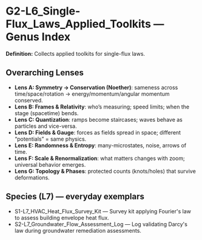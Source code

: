 # G2-L6_Single-Flux_Laws_Applied_Toolkits — Genus Index
**Definition:** Collects applied toolkits for single-flux laws.

## Overarching Lenses

- **Lens A: Symmetry -> Conservation (Noether)**: sameness across time/space/rotation → energy/momentum/angular momentum conserved.
- **Lens B: Frames & Relativity**: who’s measuring; speed limits; when the stage (spacetime) bends.
- **Lens C: Quantization**: ramps become staircases; waves behave as particles and vice-versa.
- **Lens D: Fields & Gauge**: forces as fields spread in space; different “potentials” = same physics.
- **Lens E: Randomness & Entropy**: many-microstates, noise, arrows of time.
- **Lens F: Scale & Renormalization**: what matters changes with zoom; universal behavior emerges.
- **Lens G: Topology & Phases**: protected counts (knots/holes) that survive deformations.

## Species (L7) — everyday exemplars
- S1-L7_HVAC_Heat_Flux_Survey_Kit — Survey kit applying Fourier's law to assess building envelope heat flux.
- S2-L7_Groundwater_Flow_Assessment_Log — Log validating Darcy's law during groundwater remediation assessments.
